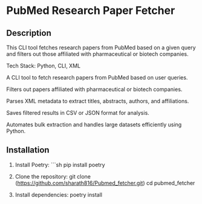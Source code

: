 # PubMed Research Paper Fetcher

## Description
This CLI tool fetches research papers from PubMed based on a given query and filters out those affiliated with pharmaceutical or biotech companies.

Tech Stack: Python, CLI, XML

A CLI tool to fetch research papers from PubMed based on user queries.

Filters out papers affiliated with pharmaceutical or biotech companies.

Parses XML metadata to extract titles, abstracts, authors, and affiliations.

Saves filtered results in CSV or JSON format for analysis.

Automates bulk extraction and handles large datasets efficiently using Python.


## Installation

1.  Install Poetry:
        ```sh
        pip install poetry

2.  Clone the repository:
        git clone (https://github.com/sharath816/Pubmed_fetcher.git)
        cd pubmed_fetcher

3.  Install dependencies:
        poetry install

